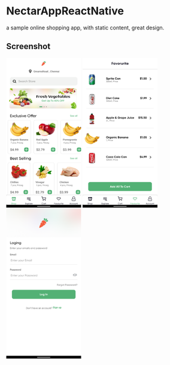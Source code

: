 # NectarAppReactNative
 a sample online shopping app, with static content, great design.

## Screenshot

<img src="https://github.com/SaqibAhmed-hub/NectarAppReactNative/blob/master/screenshot/Screenshot_1680781499.png" height=400 width=200 />           <img src="https://github.com/SaqibAhmed-hub/NectarAppReactNative/blob/master/screenshot/Screenshot_1680781517.png" height=400 width=200 />         <img src="https://github.com/SaqibAhmed-hub/NectarAppReactNative/blob/master/screenshot/Screenshot_1680781545.png" height=400 width=200 />
 
